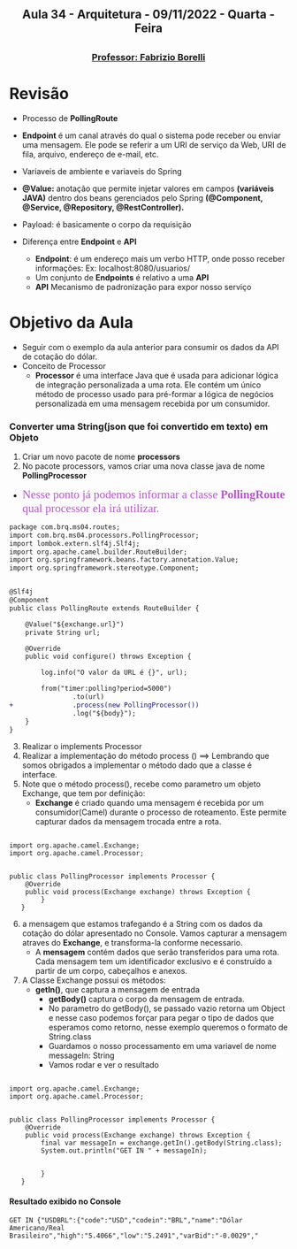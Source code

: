 <h2 align = "center" >Aula 34  - Arquitetura - 09/11/2022 - Quarta - Feira<h2>

<h3 align = "center" ><a href="https://github.com/ffborelli/curso-brq-java-2022-09-05/">Professor: Fabrizio Borelli</a></h3>


# Revisão
- Processo de **PollingRoute**
- **Endpoint** é um canal através do qual o sistema pode receber ou enviar uma mensagem. Ele pode se referir a um URI de serviço da Web, URI de fila, arquivo, endereço de e-mail, etc.

- Variaveis de ambiente e variaveis do Spring
- **@Value:** anotação que permite injetar valores em campos **(variáveis JAVA)** dentro dos beans gerenciados pelo Spring **(@Component, @Service, @Repository, @RestController).**
- Payload: é basicamente o corpo da requisição
- Diferença entre **Endpoint**  e **API**
    - **Endpoint**: é um endereço mais um verbo HTTP, onde posso receber informações: Ex: localhost:8080/usuarios/
    - Um conjunto de **Endpoints** é relativo a uma **API**
    - **API** Mecanismo de padronização para expor nosso serviço

# Objetivo da Aula
- Seguir com o exemplo da aula anterior para consumir os dados da API de cotação do dólar.
- Conceito de Processor
    - **Processor** é uma interface Java que é usada para adicionar lógica de integração personalizada a uma rota. Ele contém um único método de processo usado para pré-formar a lógica de negócios personalizada em uma mensagem recebida por um consumidor.

### Converter uma String(json que foi convertido em texto) em Objeto  
1. Criar um novo pacote de nome **processors**
2. No pacote processors, vamos criar uma nova classe java de nome **PollingProcessor**
- <span style="font-family:Cascadia Code; font-size:1.5em;color: #BA55D3">Nesse ponto já podemos informar a classe **PollingRoute** qual processor ela irá utilizar.</span>

```diff
package com.brq.ms04.routes;
import com.brq.ms04.processors.PollingProcessor;
import lombok.extern.slf4j.Slf4j;
import org.apache.camel.builder.RouteBuilder;
import org.springframework.beans.factory.annotation.Value;
import org.springframework.stereotype.Component;


@Slf4j
@Component
public class PollingRoute extends RouteBuilder {

	@Value("${exchange.url}")
	private String url;

	@Override
	public void configure() throws Exception {

		log.info("O valor da URL é {}", url);

		from("timer:polling?period=5000")
				.to(url)
+				.process(new PollingProcessor())
				.log("${body}");
	}
}

```


3. Realizar o implements Processor 
4. Realizar a implementação do método process () ==> Lembrando que somos obrigados a implementar o método dado que a classe é interface.
5. Note que o método process(), recebe como parametro um objeto Exchange, que tem por definição:
    - **Exchange** é criado quando uma mensagem é recebida por um consumidor(Camel) durante o processo de roteamento. Este permite capturar dados da mensagem trocada entre a rota.
```

import org.apache.camel.Exchange;
import org.apache.camel.Processor;


public class PollingProcessor implements Processor {
    @Override
    public void process(Exchange exchange) throws Exception {
        }
   } 

```    
6. a mensagem que estamos trafegando é a String com os dados da cotação do dólar apresentado no Console. Vamos capturar a mensagem atraves do **Exchange**, e transforma-la conforme necessario.
    - A **mensagem** contém dados que serão transferidos para uma rota. Cada mensagem tem um identificador exclusivo e é construído a partir de um corpo, cabeçalhos e anexos.  
7. A Classe Exchange possui os métodos: 
    - **getIn()**, que captura a mensagem de entrada 
      - **getBody()** captura o corpo da mensagem de entrada.  
      - No parametro do getBody(), se passado vazio retorna um Object e nesse caso podemos forçar para pegar o tipo de dados que esperamos como retorno, nesse exemplo queremos o formato de String.class
      - Guardamos o nosso processamento em uma variavel de nome messageIn: String
      - Vamos rodar e ver o resultado

```

import org.apache.camel.Exchange;
import org.apache.camel.Processor;


public class PollingProcessor implements Processor {
    @Override
    public void process(Exchange exchange) throws Exception {
        final var messageIn = exchange.getIn().getBody(String.class);
        System.out.println("GET IN " + messageIn);

        
        }
   } 

```
#### Resultado exibido no Console

```
GET IN {"USDBRL":{"code":"USD","codein":"BRL","name":"Dólar Americano/Real Brasileiro","high":"5.4066","low":"5.2491","varBid":"-0.0029","

```

